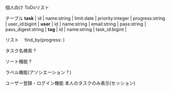 個人向け
ToDoリスト

テーブル
**task**
| id | name:string | limit:date | priority:integer | progress:string | user_id:bigint |
**user**
| id | name:string | email:string | pass:string | pass_digest:string |
**tag**
| id | name:string | task_id:bigint |

リスト
　find_by(progress: )

タスク名検索
?

ソート機能
?

ラベル機能(アソシエーション？)

ユーザー登録・ログイン機能
  本人のタスクのみ表示(セッション)



